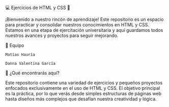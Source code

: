 💻 Ejercicios de HTML y CSS 🎨

¡Bienvenido a nuestro rincón de aprendizaje! Este repositorio es un espacio para practicar y consolidar nuestros conocimientos en HTML y CSS. Estamos en una etapa de ejercitación universitaria y aquí guardamos todos nuestros avances y proyectos para seguir mejorando.

👥 Equipo

    Matías Hauría

    Danna Valentina García

🚀 ¿Qué encontrarás aquí?

Este repositorio contiene una variedad de ejercicios y pequeños proyectos enfocados exclusivamente en el uso de HTML y CSS. El objetivo principal es la práctica, por lo que verás desde simples estructuras de páginas web hasta diseños más complejos que desafían nuestra creatividad y lógica.

